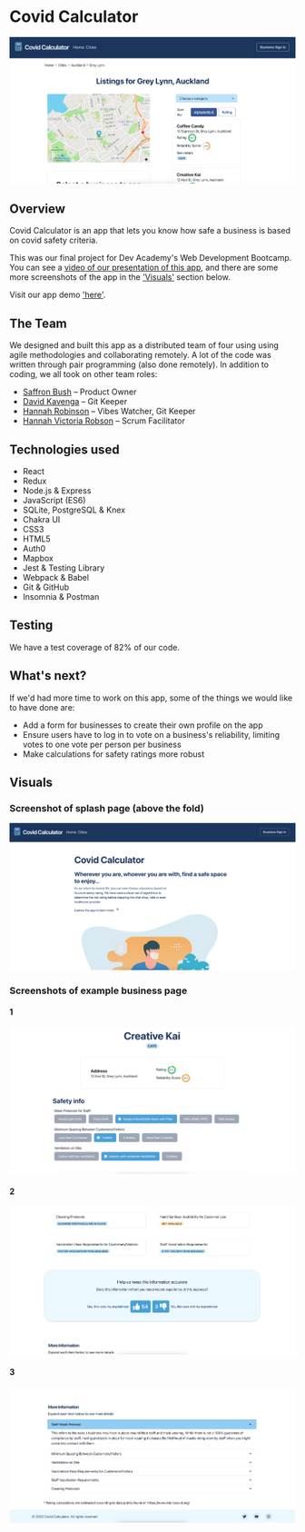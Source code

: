 # Covid Calculator

![Screenshot of app](https://github.com/whai-2022/Covid-Calculator/blob/main/server/public/images/screenshot-suburb-page.png)

## Overview

Covid Calculator is an app that lets you know how safe a business is based on covid safety criteria.

This was our final project for Dev Academy's Web Development Bootcamp. You can see a [video of our presentation of this app](https://www.youtube.com/watch?v=THQNXGFnZdg), and there are some more screenshots of the app in the ['Visuals'](https://github.com/whai-2022/Covid-Calculator/tree/main#visuals) section below.

Visit our app demo ['here'](https://covid-calculator-whai22.herokuapp.com/).

## The Team

We designed and built this app as a distributed team of four using using agile methodologies and collaborating remotely. A lot of the code was written through pair programming (also done remotely). In addition to coding, we all took on other team roles:

- [Saffron Bush](https://github.com/saffron-bush) – Product Owner
- [David Kavenga](https://github.com/david-kavenga) – Git Keeper
- [Hannah Robinson](https://github.com/hannah-robinson) – Vibes Watcher, Git Keeper
- [Hannah Victoria Robson](https://github.com/hannah-victoria-robson) – Scrum Facilitator

## Technologies used

- React
- Redux
- Node.js & Express
- JavaScript (ES6)
- SQLite, PostgreSQL & Knex
- Chakra UI
- CSS3
- HTML5
- Auth0
- Mapbox
- Jest & Testing Library
- Webpack & Babel
- Git & GitHub
- Insomnia & Postman

## Testing

We have a test coverage of 82% of our code.

## What's next?

If we'd had more time to work on this app, some of the things we would like to have done are:

- Add a form for businesses to create their own profile on the app
- Ensure users have to log in to vote on a business's reliability, limiting votes to one vote per person per business
- Make calculations for safety ratings more robust

## Visuals

### Screenshot of splash page (above the fold)

![Screenshot of splash page](https://github.com/whai-2022/Covid-Calculator/blob/main/server/public/images/screenshot-splash-page.png)

### Screenshots of example business page

#### 1

![Screenshot of splash page](https://github.com/whai-2022/Covid-Calculator/blob/main/server/public/images/screenshot-business-page-3.png)

#### 2

![Screenshot of splash page](https://github.com/whai-2022/Covid-Calculator/blob/main/server/public/images/screenshot-business-page-2.png)

#### 3

![Screenshot of splash page](https://github.com/whai-2022/Covid-Calculator/blob/main/server/public/images/screenshot-business-page-1.png)
